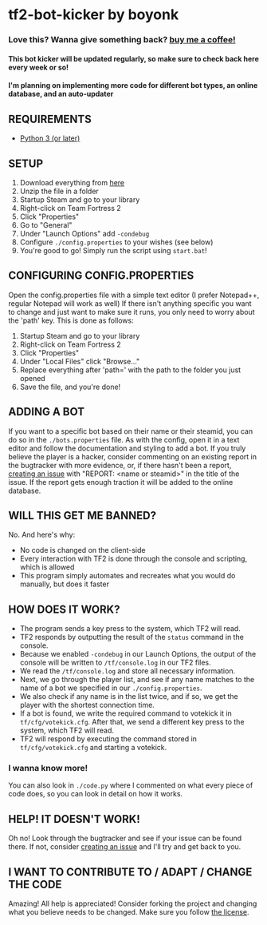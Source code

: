 # tf2-bot-kicker by boyonk

### Love this? Wanna give something back? [buy me a coffee!](buymeacoff.ee/boyonk)

#### This bot kicker will be updated regularly, so make sure to check back here every week or so!
#### I'm planning on implementing more code for different bot types, an online database, and an auto-updater

## REQUIREMENTS
- [Python 3 (or later)](https://www.python.org/downloads/)

## SETUP
1. Download everything from [here](https://github.com/boyonkgit/tf2-bot-kicker/archive/refs/heads/main.zip)
2. Unzip the file in a folder
3. Startup Steam and go to your library
4. Right-click on Team Fortress 2
5. Click "Properties"
6. Go to "General"
7. Under "Launch Options" add `-condebug`
8. Configure `./config.properties` to your wishes (see below)
9. You're good to go! Simply run the script using `start.bat`!

## CONFIGURING CONFIG.PROPERTIES
Open the config.properties file with a simple text editor (I prefer Notepad++, regular Notepad will work as well)
If there isn't anything specific you want to change and just want to make sure it runs, you only need to worry about the 'path' key.
This is done as follows:
1. Startup Steam and go to your library
2. Right-click on Team Fortress 2
3. Click "Properties"
4. Under "Local Files" click "Browse..."
5. Replace everything after 'path=' with the path to the folder you just opened
6. Save the file, and you're done!

## ADDING A BOT
If you want to a specific bot based on their name or their steamid, you can do so in the `./bots.properties` file. As with the config,
open it in a text editor and follow the documentation and styling to add a bot. If you truly believe the player is a hacker,
consider commenting on an existing report in the bugtracker with more evidence, or, if there hasn't been a report, [creating an issue](https://github.com/boyonkgit/tf2-bot-kicker/issues/new) with "REPORT: \<name or steamid\>" in the title of the issue.
If the report gets enough traction it will be added to the online database.

## WILL THIS GET ME BANNED?
No. And here's why:
- No code is changed on the client-side
- Every interaction with TF2 is done through the console and scripting, which is allowed
- This program simply automates and recreates what you would do manually, but does it faster

## HOW DOES IT WORK?
- The program sends a key press to the system, which TF2 will read.
- TF2 responds by outputting the result of the `status` command in the console.
- Because we enabled `-condebug` in our Launch Options, the output of the console will
be written to `/tf/console.log` in our TF2 files.
- We read the `/tf/console.log` and store all necessary information.
- Next, we go through the player list, and see if any name matches to the name of a bot
we specified in our `./config.properties`.
- We also check if any name is in the list twice, and if so, we get the player with the shortest
connection time.
- If a bot is found, we write the required command to votekick it in `tf/cfg/votekick.cfg`.
After that, we send a different key press to the system, which TF2 will read.
- TF2 will respond by executing the command stored in `tf/cfg/votekick.cfg` and starting a votekick.

### I wanna know more!
You can also look in `./code.py` where I commented on what every piece of code does, so you can
look in detail on how it works.

## HELP! IT DOESN'T WORK!
Oh no! Look through the bugtracker and see if your issue can be found there. If not, consider [creating an issue](https://github.com/boyonkgit/tf2-bot-kicker/issues/new) and I'll try and get back to you.

## I WANT TO CONTRIBUTE TO / ADAPT / CHANGE THE CODE
Amazing! All help is appreciated! Consider forking the project and changing what you believe needs to be changed. Make sure you follow [the license](https://github.com/boyonkgit/tf2-bot-kicker/blob/main/LICENSE.md).